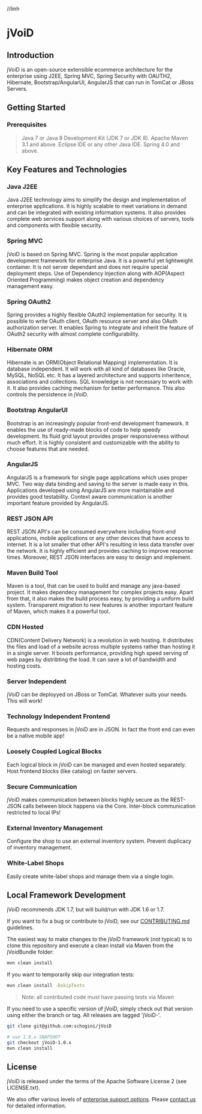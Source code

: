 //linh

# jVoiD

## Introduction 

jVoiD is an open-source extensible ecommerce architecture for the enterprise using J2EE, Spring MVC, Spring Security with OAUTH2, Hibernate, Bootstrap/AngularUI, AngularJS that can run in TomCat or JBoss Servers.

## Getting Started

### Prerequisites

> Java 7 or Java 8 Development Kit (JDK 7 or JDK 8).
> Apache Maven 3.1 and above.
> Eclipse IDE or any other Java IDE.
> Spring 4.0 and above.

## Key Features and Technologies

### Java J2EE

Java J2EE technology aims to simplify the design and implementation of enterprise applications. It is highly scalable to meet variations in demand and can be integrated with existing information systems. It also provides complete web services support along with various choices of servers, tools and components with flexible security.

### Spring MVC

jVoiD is based on Spring MVC. Spring is the most popular application development framework for enterprise Java. It is a powerful yet lightweight container. It is not server dependant and does not require special deployment steps. Use of Dependency Injection along with AOP(Aspect Oriented Programming) makes object creation and dependency management easy.

### Spring OAuth2

Spring provides a highly flexible OAuth2 implementation for security. It is possible to write OAuth client, OAuth resource server and also OAuth authorization server. It enables Spring to integrate and inherit the feature of OAuth2 security with almost complete configurability.

### Hibernate ORM

Hibernate is an ORM(Object Relational Mapping) implementation. It is database independent. It will work with all kind of databases like Oracle, MySQL, NoSQL etc. It has a layered architecture and supports inheritence, associations and collections. SQL knowledge is not necessary to work with it. It also provides caching mechanism for better performance. This also controls the persistence in jVoiD.

### Bootstrap AngularUI

Bootstrap is an increasingly popular front-end development framework. It enables the use of ready-made blocks of code to help speedy development. Its fluid grid layout provides proper responsiveness without much effort. It is highly consistent and customizable with the ability to choose features that are needed.

### AngularJS

AngularJS is a framework for single page applications which uses proper MVC. Two way data binding and saving to the server is made easy in this. Applications developed using AngularJS are more maintainable and provides good testability. Context aware communication is another important feature provided by AngularJS.

### REST JSON API

REST JSON API's can be consumed everywhere including front-end applications, mobile applications or any other devices that have access to internet. It is a lot smaller that other API's resulting in less data transfer over the network. It is highly efficient and provides caching to improve response times. Moreover, REST JSON interfaces are easy to design and implement.

### Maven Build Tool

Maven is a tool, that can be used to build and manage any java-based project. It makes dependecy management for complex projects easy. Apart from that, it also makes the build process easy, by providing a uniform build system. Transparent migration to new features is another important feature of Maven, which makes it a powerful tool.

### CDN Hosted

CDN(Content Delivery Network) is a revolution in web hosting. It distributes the files and load of a website across multiple systems rather than hosting it in a single server. It boosts performance, providing high speed serving of web pages by distribting the load. It can save a lot of bandwidth and hosting costs.

### Server Independent

jVoiD can be deployyed on JBoss or TomCat. Whatever suits your needs. This will work!

### Technology Independent Frontend

Requests and responses in jVoiD are in JSON. In fact the front end can even be a native mobile app!

### Loosely Coupled Logical Blocks

Each logical block in jVoiD can be managed and even hosted separately. Host frontend blocks (like catalog) on faster servers.

### Secure Communication

jVoiD makes communication between blocks highly secure as the REST-JSON calls between block happens via the Core. Inter-block communication restricted to local IPs!

### External Inventory Management

Configure the shop to use an external inventory system. Prevent duplicacy of inventory management.

### White-Label Shops

Easily create white-label shops and manage them via a single login.

## Local Framework Development

jVoiD recommends JDK 1.7, but will build/run with JDK 1.6 or 1.7.

If you want to fix a bug or contribute to jVoiD, see our [CONTRIBUTING.md](CONTRIBUTING.md) guidelines.

The easiest way to make changes to the jVoiD framework (not typical) is to clone this repository and execute a clean install via Maven from the jVoidBundle folder:

```sh
mvn clean install
```

If you want to temporarily skip our integration tests:

```sh
mvn clean install -DskipTests
```

> Note: all contributed code must have passing tests via Maven

If you need to use a specific version of jVoiD, simply check out that version using either the branch or tag. All releases are tagged 'jVoiD-<version>'.

```sh
git clone git@github.com:schogini/jVoiD

# use 1.0.x-SNAPSHOT
git checkout jVoiD-1.0.x
mvn clean install
```

## License

jVoiD is released under the terms of the Apache Software License 2 (see LICENSE.txt).

We also offer various levels of [enterprise support options](http://www.jvoid.com). Please [contact us](http://www.jvoid.com) for detailed information.


